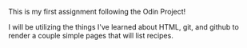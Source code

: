 This is my first assignment following the Odin Project!

I will be utilizing the things I've learned about HTML, git, and github to render a couple simple pages that will list recipes.
